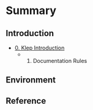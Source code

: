 # Summary

## Introduction

* [0. Klep Introduction](README.md)
  * 1. Documentation Rules

## Environment

## Reference

